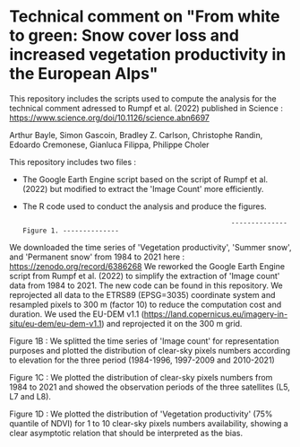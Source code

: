 # Technical comment on "From white to green: Snow cover loss and increased vegetation productivity in the European Alps"

This repository includes the scripts used to compute the analysis for the technical comment adressed to Rumpf et al. (2022) published in Science : https://www.science.org/doi/10.1126/science.abn6697

Arthur Bayle, Simon Gascoin, Bradley Z. Carlson, Christophe Randin, Edoardo Cremonese, Gianluca Filippa, Philippe Choler

This repository includes two files :
- The Google Earth Engine script based on the script of Rumpf et al. (2022) but modified to extract the 'Image Count' more efficiently.
- The R code used to conduct the analysis and produce the figures.

                                                          -------------- Figure 1. --------------

We downloaded the time series of 'Vegetation productivity', 'Summer snow', and 'Permanent snow' from 1984 to 2021 here : https://zenodo.org/record/6386268
We reworked the Google Earth Engine script from Rumpf et al. (2022) to simplify the extraction of 'Image count' data from 1984 to 2021. The new code can be found in this repository.
We reprojected all data to the ETRS89 (EPSG=3035) coordinate system and resampled pixels to 300 m (factor 10) to reduce the computation cost and duration.
We used the EU-DEM v1.1 (https://land.copernicus.eu/imagery-in-situ/eu-dem/eu-dem-v1.1) and reprojected it on the 300 m grid.

Figure 1B : We splitted the time series of 'Image count' for representation purposes and plotted the distribution of clear-sky pixels numbers according to elevation for the three period (1984-1996, 1997-2009 and 2010-2021)

Figure 1C : We plotted the distribution of clear-sky pixels numbers from 1984 to 2021 and showed the observation periods of the three satellites (L5, L7 and L8).

Figure 1D : We plotted the distribution of 'Vegetation productivity' (75% quantile of NDVI) for 1 to 10 clear-sky pixels numbers availability, showing a clear asymptotic relation that should be interpreted as the bias.
